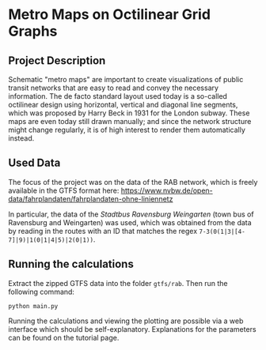 # Metro Maps on Octilinear Grid Graphs

## Project Description

Schematic "metro maps" are important to create visualizations of public transit networks that are easy to read and convey the necessary information. The de facto standard layout used today is a so-called octilinear design using horizontal, vertical and diagonal line segments, which was proposed by Harry Beck in 1931 for the London subway. These maps are even today still drawn manually; and since the network structure might change regularly, it is of high interest to render them automatically instead.

## Used Data

The focus of the project was on the data of the RAB network, which is freely available in the GTFS format here: https://www.nvbw.de/open-data/fahrplandaten/fahrplandaten-ohne-liniennetz

In particular, the data of the _Stadtbus Ravensburg Weingarten_ (town bus of Ravensburg and Weingarten) was used, which was obtained from the data by reading in the routes with an ID that matches the regex `7-3(0(1|3|[4-7]|9)|1(0|1|4|5)|2(0|1))`.

## Running the calculations

Extract the zipped GTFS data into the folder `gtfs/rab`. Then run the following command:

```
python main.py
```

Running the calculations and viewing the plotting are possible via a web interface which should be self-explanatory.
Explanations for the parameters can be found on the tutorial page.